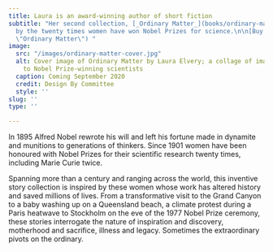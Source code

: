 ```yaml
---
title: Laura is an award-winning author of short fiction
subtitle: "Her second collection, [_Ordinary Matter_](books/ordinary-matter), is inspired
  by the twenty times women have won Nobel Prizes for science.\n\n[Buy now](https://www.uqp.com.au/books/ordinary-matter
  \"Ordinary Matter\") "
image:
  src: "/images/ordinary-matter-cover.jpg"
  alt: Cover image of Ordinary Matter by Laura Elvery; a collage of images related
    to Nobel Prize-winning scientists
  caption: Coming September 2020
  credit: Design By Committee
  style: ''
slug: ''
type: ''

---
```

In 1895 Alfred Nobel rewrote his will and left his fortune made in dynamite and munitions to generations of thinkers. Since 1901 women have been honoured with Nobel Prizes for their scientific research twenty times, including Marie Curie twice.

Spanning more than a century and ranging across the world, this inventive story collection is inspired by these women whose work has altered history and saved millions of lives. From a transformative visit to the Grand Canyon to a baby washing up on a Queensland beach, a climate protest during a Paris heatwave to Stockholm on the eve of the 1977 Nobel Prize ceremony, these stories interrogate the nature of inspiration and discovery, motherhood and sacrifice, illness and legacy. Sometimes the extraordinary pivots on the ordinary.
